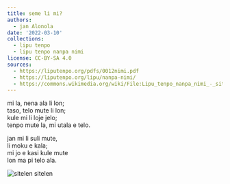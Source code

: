 ```yaml
---
title: seme li mi?
authors:
  - jan Alonola
date: '2022-03-10'
collections:
  - lipu tenpo
  - lipu tenpo nanpa nimi
license: CC-BY-SA 4.0
sources:
  - https://liputenpo.org/pdfs/0012nimi.pdf
  - https://liputenpo.org/lipu/nanpa-nimi/
  - https://commons.wikimedia.org/wiki/File:Lipu_tenpo_nanpa_nimi_-_sitelen_sitelen.png
---
```


mi la, nena ala li lon;  
taso, telo mute li lon;  
kule mi li loje jelo;  
tenpo mute la, mi utala e telo.

jan mi li suli mute,  
li moku e kala;  
mi jo e kasi kule mute  
lon ma pi telo ala.

![sitelen sitelen](https://upload.wikimedia.org/wikipedia/commons/3/38/Lipu_tenpo_nanpa_nimi_-_sitelen_sitelen.png)